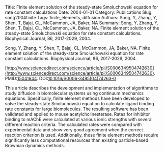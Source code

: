 Title: Finite element solution of the steady-state Smoluchowski equation for rate constant calculations
Date: 2004-01-01
Category: Publications
Slug: song2004finite
Tags: finite_elements, diffusion
Authors: Song, Y, Zhang, Y, Shen, T, Bajaj, CL, McCammon, JA, Baker, NA
Summary: Song, Y, Zhang, Y, Shen, T, Bajaj, CL, McCammon, JA, Baker, NA. Finite element solution of the steady-state Smoluchowski equation for rate constant calculations. Biophysical Journal, 86, 2017-2029, 2004. 

Song, Y, Zhang, Y, Shen, T, Bajaj, CL, McCammon, JA, Baker, NA. Finite element solution of the steady-state Smoluchowski equation for rate constant calculations. Biophysical Journal, 86, 2017-2029, 2004. 

[http://www.sciencedirect.com/science/article/pii/S0006349504742630](http://www.sciencedirect.com/science/article/pii/S0006349504742630). PMID:[15041644](http://www.ncbi.nlm.nih.gov/pubmed/15041644). DOI:[10.1016/S0006-3495(04)74263-0](http://dx.doi.org/10.1016/S0006-3495(04)74263-0)

This article describes the development and implementation of algorithms to study diffusion in biomolecular systems using continuum mechanics equations. Specifically, finite element methods have been developed to solve the steady-state Smoluchowski equation to calculate ligand binding rate constants for large biomolecules. The resulting software has been validated and applied to mouse acetylcholinesterase. Rates for inhibitor binding to mAChE were calculated at various ionic strengths with several different reaction criteria. The calculated rates were compared with experimental data and show very good agreement when the correct reaction criterion is used. Additionally, these finite element methods require significantly less computational resources than existing particle-based Brownian dynamics methods.
